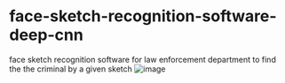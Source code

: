 # face-sketch-recognition-software-deep-cnn
face sketch recognition software for law enforcement department to find the the criminal by a given sketch
![image](https://user-images.githubusercontent.com/83491438/166682566-03eba1ff-9417-454b-9d66-820ea6dda2af.png)
